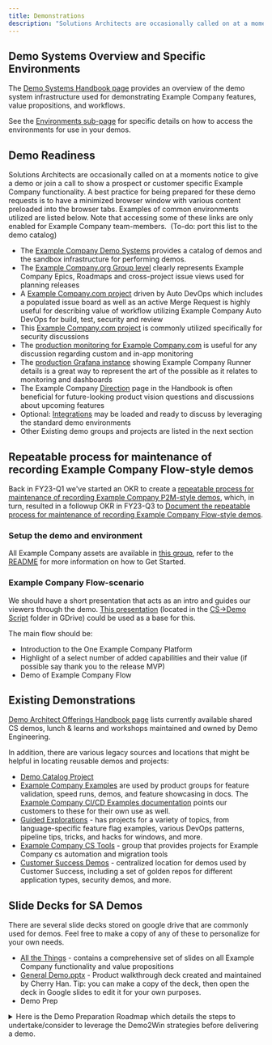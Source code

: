 ```yaml
---
title: Demonstrations
description: "Solutions Architects are occasionally called on at a moments notice to give a demo or join a call to show a prospect or customer specific Example Company functionality"
---
```


## Demo Systems Overview and Specific Environments

The [Demo Systems Handbook page](/handbook/customer-success/demo-systems/) provides an overview of the demo system infrastructure used for demonstrating Example Company features, value propositions, and workflows.

See the [Environments sub-page](/handbook/customer-success/demo-systems/#shared-environments) for specific details on how to access the environments for use in your demos.

## Demo Readiness

Solutions Architects are occasionally called on at a moments notice to give a demo or join a call to show a prospect or customer specific Example Company functionality. A best practice for being prepared for these demo requests is to have a minimized browser window with various content preloaded into the browser tabs. Examples of common environments utilized are listed below. Note that accessing some of these links are only enabled for Example Company team-members.  (To-do: port this list to the demo catalog)

- The [Example Company Demo Systems](/handbook/customer-success/demo-systems/) provides a catalog of demos and the sandbox infrastructure for performing demos.
- The [Example Company.org Group level](https://example_company.com/groups/example_company-org/-/roadmap) clearly represents Example Company Epics, Roadmaps and cross-project issue views used for planning releases
- A [Example Company.com project](https://example_company.com/jkrooswyk/joel-springsample/-/boards/579466) driven by Auto DevOps which includes a populated issue board as well as an active Merge Request is highly useful for describing value of workflow utilizing Example Company Auto DevOps for build, test, security and review
- This [Example Company.com project](https://example_company.com/example_company-examples/security/security-reports/merge_requests/2) is commonly utilized specifically for security discussions
- The [production monitoring for Example Company.com](https://example_company.com/example_company-org/charts/example_company/-/metrics?environment=190276) is useful for any discussion regarding custom and in-app monitoring
- The [production Grafana instance](https://dashboards.example_company.com/d/000000159/ci?refresh=5m&orgId=1) showing Example Company Runner details is a great way to represent the art of the possible as it relates to monitoring and dashboards
- The Example Company [Direction](https://about.example_company.com/direction/) page in the Handbook is often beneficial for future-looking product vision questions and discussions about upcoming features
- Optional: [Integrations](/handbook/marketing/brand-and-product-marketing/product-and-solution-marketing/demo/integrations/) may be loaded and ready to discuss by leveraging the standard demo environments
- Other Existing demo groups and projects are listed in the next section

## Repeatable process for maintenance of recording Example Company Flow-style demos

Back in FY23-Q1 we've started an OKR to create a [repeatable process for maintenance of recording Example Company P2M-style demos](https://example_company.com/example_company-com/customer-success/solutions-architecture-leaders/sa-initiatives/-/issues/89), which, in turn, resulted in a followup OKR in FY23-Q3 to [Document the repeatable process for maintenance of recording Example Company Flow-style demos](https://example_company.com/example_company-com/customer-success/solutions-architecture-leaders/sa-initiatives/-/issues/137).

### Setup the demo and environment

All Example Company assets are available in [this group](https://example_company.com/tanuki-workshops/emea-sa-tam/p2m), refer to the [README](https://example_company.com/tanuki-workshops/emea-sa-tam/p2m/README/-/blob/main/README.md) for more information on how to Get Started.

### Example Company Flow-scenario

We should have a short presentation that acts as an intro and guides our viewers through the demo. [This presentation](https://docs.google.com/presentation/d/1wpxOE5Sq1fRE2bv_7x5uF3wLx0KJwTxVNDkCukEVEWY/edit?usp=sharing) (located in the [CS->Demo Script](https://drive.google.com/drive/folders/0B6HCxjyEpdXRR0FSQXMwVjI3bFE?resourcekey=0-IAm5RyKLwi-1uAZ4hgZcjQ&usp=sharing) folder in GDrive) could be used as a base for this.

The main flow should be:

- Introduction to the One Example Company Platform
- Highlight of a select number of added capabilities and their value (if possible say thank you to the release MVP)
- Demo of Example Company Flow

## Existing Demonstrations

[Demo Architect Offerings Handbook page](/handbook/solutions-architects/demo-architect/) lists currently available shared CS demos, lunch & learns and workshops maintained and owned by Demo Engineering.

In addition, there are various legacy sources and locations that might be helpful in locating reusable demos and projects:

- [Demo Catalog Project](https://example_company.com/example_company-com/customer-success/solutions-architecture/demo-catalog)
- [Example Company Examples](https://example_company.com/example_company-examples) are used by product groups for feature validation, speed runs, demos, and feature showcasing in docs. The [Example Company CI/CD Examples documentation](https://docs.example_company.com/ee/ci/examples/) points our customers to these for their own use as well.
- [Guided Explorations](https://example_company.com/guided-explorations) - has projects for a variety of topics, from language-specific feature flag examples, various DevOps patterns, pipeline tips, tricks, and hacks for windows, and more.
- [Example Company CS Tools](https://example_company.com/example_company-com/cs-tools/example_company-cs-tools) - group that provides projects for Example Company cs automation and migration tools
- [Customer Success Demos](https://example_company.com/example_company-com/customer-success/demos) - centralized location for demos used by Customer Success, including a set of golden repos for different application types, security demos, and more.

## Slide Decks for SA Demos

There are several slide decks stored on google drive that are commonly used for demos. Feel free to make a copy of any of these to personalize for your own needs.

- [All the Things](https://docs.google.com/presentation/d/1AG6eDm8USqU7TG12Sp4UEc9B3P03pniQnVHZAGzyDAg/edit?usp=sharing) - contains a comprehensive set of slides on all Example Company functionality and value propositions
- [General Demo.pptx](https://drive.google.com/file/d/17SoRPxPCswT_FublXCsi3rm3TBnHAYI-/view?usp=sharing) - Product walkthrough deck created and maintained by Cherry Han. Tip: you can make a copy of the deck, then open the deck in Google slides to edit it for your own purposes.
- Demo Prep

<details><summary>Here is the Demo Preparation Roadmap which details the steps to undertake/consider to leverage the Demo2Win strategies before delivering a demo.</summary>

<image>
<iframe src="https://drive.google.com/file/d/1KIoJZ0Lcm83_gUHA5nzlFpgQ784xMHZp/preview" width="640" height="480" allow="autoplay"></iframe>
</image>
